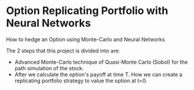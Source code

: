 # Option Replicating Portfolio with Neural Networks
How to hedge an Option using Monte-Carlo and Neural Networks

The 2 steps that this project is divided into are:
- Advanced Monte-Carlo technique of Quasi-Monte Carlo (Sobol) for the path simulation of the stock.
- After we calculate the option's payoff at time T. How we can create a replicating portfolio strategy to value the option at t=0.
